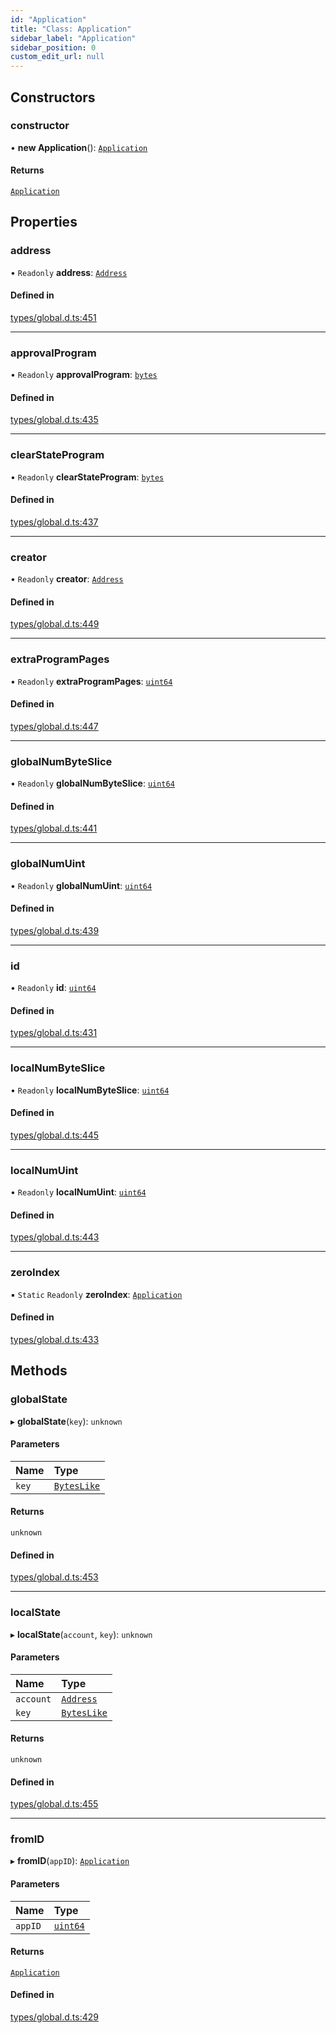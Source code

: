 ```yaml
---
id: "Application"
title: "Class: Application"
sidebar_label: "Application"
sidebar_position: 0
custom_edit_url: null
---
```


## Constructors

### constructor

• **new Application**(): [`Application`](Application.md)

#### Returns

[`Application`](Application.md)

## Properties

### address

• `Readonly` **address**: [`Address`](Address.md)

#### Defined in

[types/global.d.ts:451](https://github.com/algorandfoundation/tealscript/blob/d1eab388/types/global.d.ts#L451)

___

### approvalProgram

• `Readonly` **approvalProgram**: [`bytes`](../modules.md#bytes)

#### Defined in

[types/global.d.ts:435](https://github.com/algorandfoundation/tealscript/blob/d1eab388/types/global.d.ts#L435)

___

### clearStateProgram

• `Readonly` **clearStateProgram**: [`bytes`](../modules.md#bytes)

#### Defined in

[types/global.d.ts:437](https://github.com/algorandfoundation/tealscript/blob/d1eab388/types/global.d.ts#L437)

___

### creator

• `Readonly` **creator**: [`Address`](Address.md)

#### Defined in

[types/global.d.ts:449](https://github.com/algorandfoundation/tealscript/blob/d1eab388/types/global.d.ts#L449)

___

### extraProgramPages

• `Readonly` **extraProgramPages**: [`uint64`](../modules.md#uint64)

#### Defined in

[types/global.d.ts:447](https://github.com/algorandfoundation/tealscript/blob/d1eab388/types/global.d.ts#L447)

___

### globalNumByteSlice

• `Readonly` **globalNumByteSlice**: [`uint64`](../modules.md#uint64)

#### Defined in

[types/global.d.ts:441](https://github.com/algorandfoundation/tealscript/blob/d1eab388/types/global.d.ts#L441)

___

### globalNumUint

• `Readonly` **globalNumUint**: [`uint64`](../modules.md#uint64)

#### Defined in

[types/global.d.ts:439](https://github.com/algorandfoundation/tealscript/blob/d1eab388/types/global.d.ts#L439)

___

### id

• `Readonly` **id**: [`uint64`](../modules.md#uint64)

#### Defined in

[types/global.d.ts:431](https://github.com/algorandfoundation/tealscript/blob/d1eab388/types/global.d.ts#L431)

___

### localNumByteSlice

• `Readonly` **localNumByteSlice**: [`uint64`](../modules.md#uint64)

#### Defined in

[types/global.d.ts:445](https://github.com/algorandfoundation/tealscript/blob/d1eab388/types/global.d.ts#L445)

___

### localNumUint

• `Readonly` **localNumUint**: [`uint64`](../modules.md#uint64)

#### Defined in

[types/global.d.ts:443](https://github.com/algorandfoundation/tealscript/blob/d1eab388/types/global.d.ts#L443)

___

### zeroIndex

▪ `Static` `Readonly` **zeroIndex**: [`Application`](Application.md)

#### Defined in

[types/global.d.ts:433](https://github.com/algorandfoundation/tealscript/blob/d1eab388/types/global.d.ts#L433)

## Methods

### globalState

▸ **globalState**(`key`): `unknown`

#### Parameters

| Name | Type |
| :------ | :------ |
| `key` | [`BytesLike`](../modules.md#byteslike) |

#### Returns

`unknown`

#### Defined in

[types/global.d.ts:453](https://github.com/algorandfoundation/tealscript/blob/d1eab388/types/global.d.ts#L453)

___

### localState

▸ **localState**(`account`, `key`): `unknown`

#### Parameters

| Name | Type |
| :------ | :------ |
| `account` | [`Address`](Address.md) |
| `key` | [`BytesLike`](../modules.md#byteslike) |

#### Returns

`unknown`

#### Defined in

[types/global.d.ts:455](https://github.com/algorandfoundation/tealscript/blob/d1eab388/types/global.d.ts#L455)

___

### fromID

▸ **fromID**(`appID`): [`Application`](Application.md)

#### Parameters

| Name | Type |
| :------ | :------ |
| `appID` | [`uint64`](../modules.md#uint64) |

#### Returns

[`Application`](Application.md)

#### Defined in

[types/global.d.ts:429](https://github.com/algorandfoundation/tealscript/blob/d1eab388/types/global.d.ts#L429)
